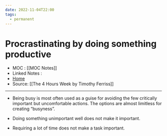 ```yaml
---
date: 2022-11-04T22:00
tags:
  - permanent
---
```

# Procrastinating by doing something productive
- MOC : [[MOC Notes]]
- Linked Notes : 
- [Home](https://misudashi.ga/)
- Source: [[The 4 Hours Week by Timothy Ferriss]]
----------
- Being busy is most often used as a guise for avoiding the few critically important but uncomfortable actions. The options are almost limitless for creating “busyness”.

- Doing something unimportant well does not make it important.
- Requiring a lot of time does not make a task important.